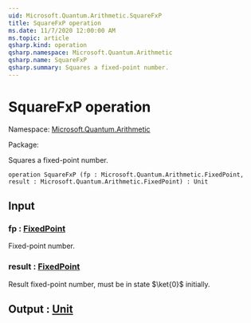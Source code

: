 ```yaml
---
uid: Microsoft.Quantum.Arithmetic.SquareFxP
title: SquareFxP operation
ms.date: 11/7/2020 12:00:00 AM
ms.topic: article
qsharp.kind: operation
qsharp.namespace: Microsoft.Quantum.Arithmetic
qsharp.name: SquareFxP
qsharp.summary: Squares a fixed-point number.
---
```


# SquareFxP operation

Namespace: [Microsoft.Quantum.Arithmetic](xref:Microsoft.Quantum.Arithmetic)

Package: [](https://nuget.org/packages/)


Squares a fixed-point number.

```qsharp
operation SquareFxP (fp : Microsoft.Quantum.Arithmetic.FixedPoint, result : Microsoft.Quantum.Arithmetic.FixedPoint) : Unit
```


## Input

### fp : [FixedPoint](xref:Microsoft.Quantum.Arithmetic.FixedPoint)

Fixed-point number.


### result : [FixedPoint](xref:Microsoft.Quantum.Arithmetic.FixedPoint)

Result fixed-point number,must be in state $\ket{0}$ initially.



## Output : [Unit](xref:microsoft.quantum.lang-ref.unit)

